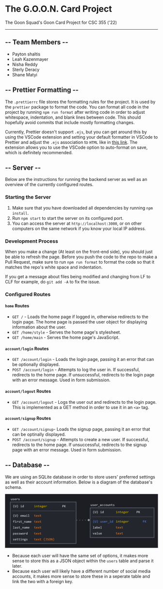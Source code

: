 # The G.O.O.N. Card Project

The Goon Squad's Goon Card Project for CSC 355 ('22)

<hr>

## -- Team Members --

- Payton shaltis
- Leah Kazenmayer
- Nisha Reddy
- Sterly Deracy
- Shane Matyi

## -- Prettier Formatting --

The `.prettierrc` file stores the formatting rules for the project. It is used by the `prettier` package to format the code. You can format all code in the project by running `npm run format` after writing code in order to adjust whitespace, indentation, and blank lines between code. This should hopefully avoid commits that include mostly formatting changes.

Currently, Prettier doesn't support `.ejs`, but you can get around this by using the VSCode extension and setting your default formatter in VSCode to Prettier and adjust the `.ejs` association to `HTML` like in [this link](<https://stackoverflow.com/questions/59238175/visual-studio-code-isnt-recognising-ejs#:~:text=5-,Working%20solution,-(September%202021)>). The extension allows you to use the VSCode option to auto-format on save, which is definitely recommended.

## -- Server --

Below are the instructions for running the backend server as well as an overview of the currently configured routes.

### Starting the Server

1. Make sure that you have downloaded all dependencies by running `npm install`.
2. Run `npm start` to start the server on its configured port.
3. You can access the server at `http://localhost:3000`, or on other computers on the same network if you know your local IP address.

### Development Process

When you make a change (At least on the front-end side), you should just be able to refresh the page. Before you push the code to the repo to make a Pull Request, make sure to run `npm run format` to format the code so that it matches the repo's white space and indentation.

If you get a message about files being modified and changing from LF to CLF for example, do `git add -A` to fix the issue.

### Configured Routes

#### `home` Routes

- `GET /` - Loads the home page if logged in, otherwise redirects to the login page. The home page is passed the user object for displaying information about the user.
- `GET /home/style` - Serves the home page's stylesheet.
- `GET /home/main` - Serves the home page's JavaScript.

#### `account/login` Routes

- `GET /account/login` - Loads the login page, passing it an error that can be optionally displayed.
- `POST /account/login` - Attempts to log the user in. If successful, redirects to the home page. If unsuccessful, redirects to the login page with an error message. Used in form submission.

#### `account/logout` Routes

- `GET /account/logout` - Logs the user out and redirects to the login page. This is implemented as a GET method in order to use it in an `<a>` tag.

#### `account/signup` Routes

- `GET /account/signup`- Loads the signup page, passing it an error that can be optinally displayed.
- `POST /account/signup` - Attempts to create a new user. If successful, redirects to the home page. If unsuccessful, redirects to the signup page with an error message. Used in form submission.

## -- Database --

We are using an SQLite database in order to store users' preferred settings as well as their account information. Below is a diagram of the database's schema.

![Database Schema](./docs/db-schema.png)

- Because each user will have the same set of options, it makes more sense to store this as a JSON object within the `users` table and parse it later.
- Because each user will likely have a different number of social media accounts, it makes more sense to store these in a seperate table and link the two with a foreign key.
